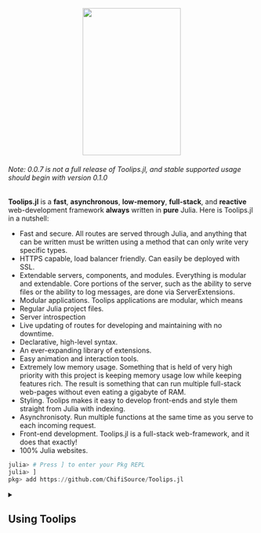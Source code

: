 <div align = "center">
  <img src = https://github.com/ChifiSource/Toolips.jl/blob/Unstable/assets/logo.svg  width = 200 height = 300/img>
</div>


###### Note: 0.0.7 is not a full release of Toolips.jl, and stable supported usage should begin with version 0.1.0

**Toolips.jl** is a **fast**, **asynchronous**, **low-memory**, **full-stack**, and **reactive** web-development framework **always** written in **pure** Julia. Here is Toolips.jl in a nutshell:
- Fast and secure. All routes are served through Julia, and anything that can be written must be written using a method that can only write very specific types.
- HTTPS capable, load balancer friendly. Can easily be deployed with SSL.
- Extendable servers, components, and modules. Everything is modular and extendable. Core portions of the server, such as the ability to serve files or the ability to log messages, are done via ServerExtensions.
- Modular applications. Toolips applications are modular, which means 
- Regular Julia project files. 
- Server introspection
- Live updating of routes for developing and maintaining with no downtime.
- Declarative, high-level syntax.
- An ever-expanding library of extensions.
- Easy animation and interaction tools.
- Extremely low memory usage. Something that is held of very high priority with this project is keeping memory usage low while keeping features rich. The result is something that can run multiple full-stack web-pages without even eating a gigabyte of RAM.
- Styling. Toolips makes it easy to develop front-ends and style them straight from Julia with indexing.
- Asynchronisoty. Run multiple functions at the same time as you serve to each incoming request.
- Front-end development. Toolips.jl is a full-stack web-framework, and it does that exactly!
- 100% Julia websites.
```julia
julia> # Press ] to enter your Pkg REPL
julia> ]
pkg> add https://github.com/ChifiSource/Toolips.jl
```
  <details class="details-overlay">
  <summary class="btn"><h2>Using Toolips</h2></summary>
<div>
  
## Links
  **Documentation**
  - [Interactive Documentation]()
  - [Juliahub Documentation]() \
  **Examples**
  - [ToolipsApp.jl](https://github.com/emmettgb/ToolipsApp.jl)
  - [EmsComputer.jl](https://github.com/emmettgb/EmsComputer.jl) \
  https://ems.computer/
  - [ChifiSource.jl](https://github.com/ChifiSource/ChifiSource.jl)
## Basics
  Toolips.jl is not like other web-development frameworks you might have used in the past. Toolips can be used as both a micro-framework and a full-stack framework, as well as everything in between. Servers are created with the ServerTemplate type.
```julia
  using Toolips
  using JLD2
  IP = "127.0.0.1"
PORT = 8000
  
  r = route("/") do c
    write!(c, "Hello world!")
  end
  
  model = @load "mymodel.jld2"
  
  model = route("/model") do c
    x = getarg(:x)
    write!(c, model.predict([x]))
  end
  
  rts = routes(model, r)
  
  servertemp = ServerTemplate(IP, PORT, rts)
  server = servertemp.start()
  
  ```
  Alternatively, we can also create a preset Toolips.jl file-structure using the **new_app** and **new_webapp** methods respectively.
  ```julia
  [emmac@ems-computer dev]$ julia
               _
   _       _ _(_)_     |  Documentation: https://docs.julialang.org
  (_)     | (_) (_)    |
   _ _   _| |_  __ _   |  Type "?" for help, "]?" for Pkg help.
  | | | | | | |/ _` |  |
  | | |_| | | | (_| |  |  Version 1.7.2 (2022-02-06)
 _/ |\__'_|_|_|\__'_|  |  Official https://julialang.org/ release
|__/                   |

(@v1.7) pkg> activate dev
  Activating new project at `~/dev/dev`

(dev) pkg> add https://github.com/ChifiSource/Toolips.jl.git#Unstable
    Updating git-repo `https://github.com/ChifiSource/Toolips.jl.git`
    Updating registry at `~/.julia/registries/General.toml`
   Resolving package versions...
    Updating `~/dev/dev/Project.toml`
  [a47e2ad8] + Toolips v0.0.7 `https://github.com/ChifiSource/Toolips.jl.git#Unstable`
    Updating `~/dev/dev/Manifest.toml`
  [a8cc5b0e] + Crayons v4.1.1
  [cd3eb016] + HTTP v0.9.17
  ....


julia> using Toolips
  
  julia> Toolips.new_webapp("MyApp")
  Generating  project MyApp:
    MyApp/Project.toml
    MyApp/src/MyApp.jl
  Activating project at `~/dev/MyApp`
    Updating git-repo `https://github.com/ChifiSource/Toolips.jl.git`
   Resolving package versions...
    Updating `~/dev/MyApp/Project.toml`
  [a47e2ad8] + Toolips v0.0.6 `https://github.com/ChifiSource/Toolips.jl.git#main`
    Updating `~/dev/MyApp/Manifest.toml`
  [a8cc5b0e] + Crayons v4.1.1
  [cd3eb016] + HTTP v0.9.17
  [83e8ac13] + IniFile v0.5.1
  [739be429] + MbedTLS v1.0.3
  [a47e2ad8] + Toolips v0.0.6 `https://github.com/ChifiSource/Toolips.jl.git#main`
  [5c2747f8] + URIs v1.3.0
  [0dad84c5] + ArgTools
  [56f22d72] + Artifacts
  [2a0f44e3] + Base64
  [ade2ca70] + Dates
  [f43a241f] + Downloads
  [b77e0a4c] + InteractiveUtils
  [b27032c2] + LibCURL
  [76f85450] + LibGit2
  [8f399da3] + Libdl
  [56ddb016] + Logging
  [d6f4376e] + Markdown
  [ca575930] + NetworkOptions
  [44cfe95a] + Pkg
  [de0858da] + Printf
  [3fa0cd96] + REPL
  [9a3f8284] + Random
  [ea8e919c] + SHA
  [9e88b42a] + Serialization
  [6462fe0b] + Sockets
  [fa267f1f] + TOML
  [a4e569a6] + Tar
  [cf7118a7] + UUIDs
  [4ec0a83e] + Unicode
  [deac9b47] + LibCURL_jll
  [29816b5a] + LibSSH2_jll
  [c8ffd9c3] + MbedTLS_jll
  [14a3606d] + MozillaCACerts_jll
  [83775a58] + Zlib_jll
  [8e850ede] + nghttp2_jll
  [3f19e933] + p7zip_jll
Precompiling project...
  1 dependency successfully precompiled in 1 seconds (9 already precompiled)
"/home/emmac/dev/MyApp/public"
  ```
  This will create a project directory structure like this:
  ```julia
  shell> cd MyApp
/home/emmac/dev/MyApp

shell> tree .
.
├── dev.jl
├── logs
│   └── log.txt
├── Manifest.toml
├── prod.jl
├── Project.toml
├── public
└── src
    └── MyApp.jl

3 directories, 6 files

shell> 

  ```
Here is our resulting website in a file!
  ```julia
  function main(routes::Vector{Route})
    server = ServerTemplate(IP, PORT, routes, extensions = extensions)
    server.start()
end


hello_world = route("/") do c
    write!(c, p("hello", text = "hello world!"))
end
fourofour = route("404", p("404", text = "404, not found!"))
rs = routes(hello_world, fourofour)
main(rs)
  ```
  We can include "dev.jl" to start our development server!
## Crash Course
There are different portions of Toolips.jl that we need to be aware of in order to better understand Toolips. Firstly, there is the interface portion, which is split into two parts; Servables and Interface. The other portion of Toolips is the Server portion, which is also split into two parse: Extensions, and the Core Server. The most declarative of these is of course the Interface.
  #### Servables
  #### Interface
  #### Core
  #### ServerExtensions
  
## Basic Example
